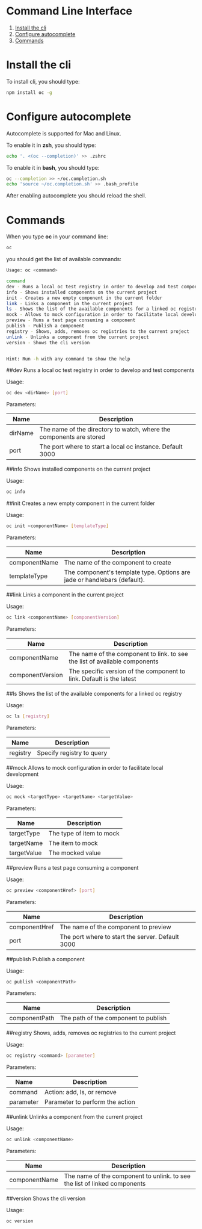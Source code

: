 Command Line Interface
===============
1. [Install the cli](#install-the-cli)
1. [Configure autocomplete](#configure-autocomplete)
1. [Commands](#commands)

# Install the cli
To install cli, you should type:
```sh
npm install oc -g
```

# Configure autocomplete
Autocomplete is supported for Mac and Linux.

To enable it in **zsh**, you should type:
```sh
echo '. <(oc --completion)' >> .zshrc
```

To enable it in **bash**, you should type:
```sh
oc --completion >> ~/oc.completion.sh
echo 'source ~/oc.completion.sh' >> .bash_profile
```

After enabling autocomplete you should reload the shell.

# Commands
When you type **oc** in your command line:
```sh
oc
```
you should get the list of available commands:

```sh
Usage: oc <command>

command
dev - Runs a local oc test registry in order to develop and test components
info - Shows installed components on the current project
init - Creates a new empty component in the current folder
link - Links a component in the current project
ls - Shows the list of the available components for a linked oc registry
mock - Allows to mock configuration in order to facilitate local development
preview - Runs a test page consuming a component
publish - Publish a component
registry - Shows, adds, removes oc registries to the current project
unlink - Unlinks a component from the current project
version - Shows the cli version


Hint: Run -h with any command to show the help
```


##dev
Runs a local oc test registry in order to develop and test components

Usage:
```sh
oc dev <dirName> [port]
```


Parameters:

|Name|Description|
|----|-----------|
|dirName|The name of the directory to watch, where the components are stored|
|port|The port where to start a local oc instance. Default 3000|

##info
Shows installed components on the current project

Usage:
```sh
oc info
```

##init
Creates a new empty component in the current folder

Usage:
```sh
oc init <componentName> [templateType]
```


Parameters:

|Name|Description|
|----|-----------|
|componentName|The name of the component to create|
|templateType|The component's template type. Options are jade or handlebars (default).|

##link
Links a component in the current project

Usage:
```sh
oc link <componentName> [componentVersion]
```


Parameters:

|Name|Description|
|----|-----------|
|componentName|The name of the component to link. <oc ls> to see the list of available components|
|componentVersion|The specific version of the component to link. Default is the latest|

##ls
Shows the list of the available components for a linked oc registry

Usage:
```sh
oc ls [registry]
```


Parameters:

|Name|Description|
|----|-----------|
|registry|Specify registry to query|

##mock
Allows to mock configuration in order to facilitate local development

Usage:
```sh
oc mock <targetType> <targetName> <targetValue>
```


Parameters:

|Name|Description|
|----|-----------|
|targetType|The type of item to mock|
|targetName|The item to mock|
|targetValue|The mocked value|

##preview
Runs a test page consuming a component

Usage:
```sh
oc preview <componentHref> [port]
```


Parameters:

|Name|Description|
|----|-----------|
|componentHref|The name of the component to preview|
|port|The port where to start the server. Default 3000|

##publish
Publish a component

Usage:
```sh
oc publish <componentPath>
```


Parameters:

|Name|Description|
|----|-----------|
|componentPath|The path of the component to publish|

##registry
Shows, adds, removes oc registries to the current project

Usage:
```sh
oc registry <command> [parameter]
```


Parameters:

|Name|Description|
|----|-----------|
|command|Action: add, ls, or remove|
|parameter|Parameter to perform the action|

##unlink
Unlinks a component from the current project

Usage:
```sh
oc unlink <componentName>
```


Parameters:

|Name|Description|
|----|-----------|
|componentName|The name of the component to unlink. <oc info> to see the list of linked components|

##version
Shows the cli version

Usage:
```sh
oc version
```

